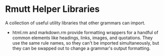 # Rmutt Helper Libraries

A collection of useful utility libraries that other grammars can import.

* html.rm and markdown.rm provide formatting wrappers for a handful of common elements like headings, links, images, and quotations. They use the same rule names, so they can't be imported simultaneously, but they can be swapped out to change a grammar's output formatting.